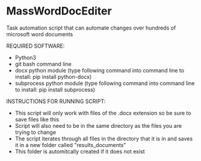 # MassWordDocEditer
Task automation script that can automate changes over hundreds of microsoft word documents


REQUIRED SOFTWARE:

 - Python3
 - git bash command line 
 - docx python module (type following command into command line to install: pip install python-docx)
 - subprocess python module (type following command into command line to install: pip install subprocess)


INSTRUCTIONS FOR RUNNING SCRIPT:

 - This script will only work with files of the .docx extension so be sure to save files like this 
 - Script will also need to be in the same directory as the files you are trying to change
 - The script iterates through all files in the directory that it is in and saves it in a new folder called "results_documents"
 - This folder is automitcally created if it does not exist
